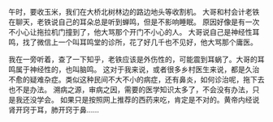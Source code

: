 午时，要收玉米，我们在大桥北树林边的路边地头等收割机。
大哥和村会计老铁在聊天，老铁说自己的耳朵总是听到蝉鸣，但是不影响睡眠。
原因好像是有一次不小心让拖拉机门撞到了，他大骂那个开门不小心的人。
大哥说自己是神经性耳鸣，找了微信上一个叫耳鸣堂的诊所，花了好几千也不见好，他大骂那个庸医。

我在一旁听着，查了一下知乎，老铁应该是外伤性的，可能震到耳蜗了。大哥的耳鸣属于神经性的，也叫脑鸣。
这对于我来说，或者很多乡村医生来说，都是久治不愈的疑难杂症。类似这种民间不大不小的病症，还有鼻炎，如何诊治呢，拖下去也不是办法。
溯病之源，审病之因，需要的医学知识太多了，不会没有办法，只是我还没学会。
如果只是按照网上推荐的西药来吃，肯定是不对的。黄帝内经说肾开窍于耳，肺开窍于鼻……

